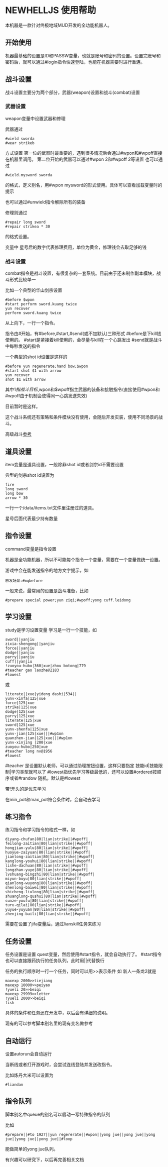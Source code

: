 # NEWHELLJS 使用帮助

本机器是一款针对终极地域MUD开发的全功能机器人。

## 开始使用

机器最基础的设置是ID和PASSW变量，也就是账号和密码的设置。设置完账号和密码后，就可以通过#login指令快速登陆，也能在机器需要时进行重连。

## 战斗设置

战斗设置主要分为两个部分，武器\(weapon\)设置和战斗(combat)设置

### 武器设置

weapon变量中设置武器和修理

武器通过
```
#wield sworda
#wear strikeb
```
方式设置
第一位的武器时最重要的，遇到很多情况后会通过#wpon和#wpoff直接在机器里调用。
第二位开始的武器可以通过#wpon 2和#wpoff 2等设置
也可以通过
```
#wield.mysword sworda
```
的格式，定义别名，用#wpon mysword的形式使用。具体可以查看加载变量时的提示

也可以通过#unwield指令解除所有的装备

修理则通过
```
#repair long sword
#repair strikea * 30
```
的格式设置。

变量中 星号后的数字代表修理费用，单位为黄金，修理钱会去取足够的钱

### 战斗设置

combat指令是战斗设置，有很复杂的一套系统。目前由于还未制作副本模块，战斗形式比较单一

比如一个典型的华山剑宗设置

```
#before $wpon
#start perform sword.kuang twice
yun recover
perform sword.kuang twice
```

从上向下，一行一个指令。

指令由#开始，有#before,#start,#send(或不加默认)三种形式
#before是下kill钱使用的。
#start是紧接着kill使用的，会尽量与kill在一个心跳发出
#send就是战斗中每秒发送的指令

一个典型的shot id设置是这样的
```
#before yun regenerate;hand bow;$wpon
#start shot $1 with arrow
yun recover
shot $1 with arrow
```

其中$1指战斗目标,$wpon和$wpoff指主武器的装备和接触指令(直接使用#wpon和#wpoff由于机制会使得同一心跳发送失效)

目前暂时是这样。

这个战斗系统还有策略和条件模块没有使用，会随后开发实装，使用不同场景的战斗。

高级战斗[参考](./combat.md)

## 道具设置

item变量是道具设置，一般除非shot id或者剑宗id不需要设置

典型的剑宗shot id设置为
```
fire
long sword
long bow
arrow * 30
```
一行一个/data/items.txt文件里注册过的道具。

星号后面代表最少持有数量

## 指令设置
command变量是指令设置

机器是全功能机器，所以不可能每个指令一个变量，需要在一个变量做统一设置。

游戏中会在能发送指令的地方文字提示，如
```
触发场景:#mqbefore
```

一般来说，最常用的设置是战斗准备，比如
```
#prepare special power;yun ziqi;#wpoff;yong cuff.leidong
```

## 学习设置
study是学习设置变量
学习是一行一个技能，如
```
sword||yanjiu
zixia-shengong||yanjiu
force||yanjiu
dodge||yanjiu
parry||yanjiu
cuff||yanjiu
!zuoyou-hubo|360|xue|zhou botong|779
#teacher gao laozhe@2183
#lowest
```
或
```
literate||xue|yideng dashi|534||
yunv-xinfa|125|xue
force|125|xue
strike|125|xue
dodge|125|xue
parry|125|xue
literate|125|xue
sword|125|xue
yunv-shenfa|125|xue
yunv-jian|125|xue|||#wp1on
quanzhen-jian|125|xue|||#wp1on
yunv-xinjing |200|xue
zuoyou-hubo|250|xue
#teacher long nv@1956
#lowest
```
\#teacher 是设置默认老师，可以通过助理按钮设置，这样只要指定 技能id|技能限制|学习类型就可以了
\#lowest指优先学习等级最低的，还可以设置\#ordered按顺序或者\#randow 随机。默认是\#lowest

带!开头的是优先学习

在min_pot和max_pot符合条件时，会自动去学习

## 练习指令
练习指令和学习指令的格式一样，如
```
diyang-chufan|80|lian|strike||#wpoff|
feilong-zaitian|80|lian|strike||#wpoff|
hongjian-yulu|80|lian|strike||#wpoff|
huoyue-zaiyuan|80|lian|strike||#wpoff|
jianlong-zaitian|80|lian|strike||#wpoff|
kanglong-youhui|80|lian|strike||#wpoff|
lishe-dachuan|80|lian|strike||#wpoff|
longzhan-yuye|80|lian|strike||#wpoff|
lvshuang-bingzhi|80|lian|strike||#wpoff|
miyun-buyu|80|lian|strike||#wpoff|
qianlong-wuyong|80|lian|strike||#wpoff|
shenlong-baiwei|80|lian|strike||#wpoff|
shicheng-liulong|80|lian|strike||#wpoff|
shuanglong-qushui|80|lian|strike||#wpoff|
sunze-youfu|80|lian|strike||#wpoff|
turu-qilai|80|lian|strike||#wpoff|
yuyue-yuyuan|80|lian|strike||#wpoff|
zhenjing-baili|80|lian|strike||#wpoff|
```
需要在设置了jifa变量后，通过lianskill任务来练习

## 任务设置

任务设置是设置 quest变量，然后使用#start指令，就会自动执行了。
#start指令也可以直接跟药执行的任务队列，此时用||代替换行

任务的执行顺序时一行一个任务，同时可以用>>表示条件
如
新人一条龙2就是
```
maxexp 2000>>tiejiang
maxexp 10000>>peiyao
!yueli 20>>beiqi
maxexp 29999>>letter
!yueli 2000>>beiqi
fish
```
具体的条件和任务还在开发中，以后会有详细的说明。

现有的可以参考脚本别名里的现有变名做参考

## 自动运行

设置autorun会自动运行

当断线或者打开游戏时，会尝试连线登陆并发送改指令。

比如炼丹大米可以设置为
```
#liandan
```

## 指令队列

脚本别名中queue的别名可以启动一写特殊指令的队列

比如
```
#prepare||#to 1927||yun regererate||#wpon||yong jue||yong jue||yong jue||yong jue||yong jue||#loop
```
能做简单的yong jue队列。

有兴趣可以研究下，以后再完善相关文档